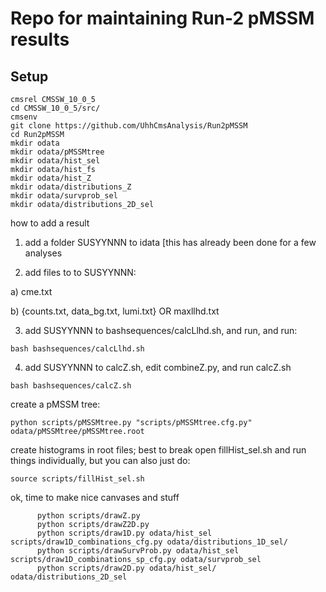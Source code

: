 # Repo for maintaining Run-2 pMSSM results

## Setup

```
cmsrel CMSSW_10_0_5
cd CMSSW_10_0_5/src/
cmsenv
git clone https://github.com/UhhCmsAnalysis/Run2pMSSM
cd Run2pMSSM
mkdir odata
mkdir odata/pMSSMtree
mkdir odata/hist_sel
mkdir odata/hist_fs
mkdir odata/hist_Z
mkdir odata/distributions_Z
mkdir odata/survprob_sel
mkdir odata/distributions_2D_sel
```

how to add a result

1. add a folder SUSYYNNN to idata [this has already been done for a few analyses

2. add files to to SUSYYNNN:

a) cme.txt

b) {counts.txt, data_bg.txt, lumi.txt} OR maxllhd.txt

3. add SUSYYNNN to bashsequences/calcLlhd.sh, and run, and run:

```
bash bashsequences/calcLlhd.sh
```

4. add SUSYYNNN to calcZ.sh, edit combineZ.py, and run calcZ.sh
```
bash bashsequences/calcZ.sh
```

create a pMSSM tree:
```
python scripts/pMSSMtree.py "scripts/pMSSMtree.cfg.py" odata/pMSSMtree/pMSSMtree.root
```

create histograms in root files; best to break open fillHist_sel.sh and run things individually, but you can also just do:
```
source scripts/fillHist_sel.sh
```

ok, time to make nice canvases and stuff

```
      python scripts/drawZ.py
      python scripts/drawZ2D.py
      python scripts/draw1D.py odata/hist_sel scripts/draw1D_combinations_cfg.py odata/distributions_1D_sel/
      python scripts/drawSurvProb.py odata/hist_sel scripts/draw1D_combinations_sp_cfg.py odata/survprob_sel
      python scripts/draw2D.py odata/hist_sel/ odata/distributions_2D_sel
```


